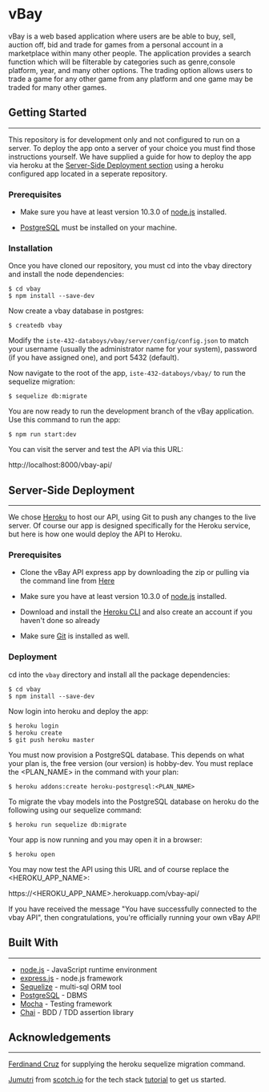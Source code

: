 # vBay
vBay is a web based application where users are be able to buy, sell, auction off, bid and trade for games from a personal account in a marketplace within many other people. The application provides a search function which will be filterable by categories such as genre,console platform, year, and many other options. The trading option allows users to trade a game for any other game from any platform and one game may be traded for many other games.

## Getting Started
---
This repository is for development only and not configured to run on a server. To deploy the app onto a server of your choice you must find those instructions yourself. We have supplied a guide for how to deploy the app via heroku at the [Server-Side Deployment section](#Server-Side-Deployment) using a heroku configured app located in a seperate repository.

### Prerequisites

* Make sure you have at least version 10.3.0 of [node.js](https://nodejs.org/en/download/) installed.

* [PostgreSQL](https://www.postgresql.org/download/) must be installed on your machine.

### Installation

Once you have cloned our repository, you must cd into the vbay directory and install the node dependencies:

    $ cd vbay
    $ npm install --save-dev

Now create a vbay database in postgres:

    $ createdb vbay

Modify the `iste-432-databoys/vbay/server/config/config.json` to match your username (usually the administrator name for your system), password (if you have assigned one), and port 5432 (default).

Now navigate to the root of the app, `iste-432-databoys/vbay/` to run the sequelize migration:

    $ sequelize db:migrate


You are now ready to run the development branch of the vBay application. Use this command to run the app:

    $ npm run start:dev

You can visit the server and test the API via this URL:

http://localhost:8000/vbay-api/

## Server-Side Deployment
---
We chose [Heroku](https://www.heroku.com/home) to host our API, using Git to push any changes to the live server.
Of course our app is designed specifically for the Heroku service, but here is how one would deploy the API to Heroku.

### Prerequisites

* Clone the vBay API express app by downloading the zip or pulling via the command line from [Here](https://github.com/JasonKirshner/vbay.git)

* Make sure you have at least version 10.3.0 of [node.js](https://nodejs.org/en/download/) installed.

* Download and install the [Heroku CLI](https://devcenter.heroku.com/articles/heroku-cli#download-and-install) and also create an account if you haven't done so already

* Make sure [Git](https://git-scm.com/downloads) is installed as well.

### Deployment

cd into the `vbay` directory and install all the package dependencies:
    
    $ cd vbay
    $ npm install --save-dev

Now login into heroku and deploy the app:

    $ heroku login
    $ heroku create
    $ git push heroku master

You must now provision a PostgreSQL database. This depends on what your plan is, the free version (our version) is hobby-dev. You must replace the <PLAN_NAME> in the command with your plan:

    $ heroku addons:create heroku-postgresql:<PLAN_NAME>

To migrate the vbay models into the PostgreSQL
 database on heroku do the following using our sequelize command:

    $ heroku run sequelize db:migrate

Your app is now running and you may open it in a browser:

    $ heroku open

You may now test the API using this URL and of course replace the <HEROKU_APP_NAME>:

https://<HEROKU_APP_NAME>.herokuapp.com/vbay-api/

If you have received the message "You have successfully connected to the vbay API", then congratulations, you're officially running your own vBay API!

## Built With
---

* [node.js](https://nodejs.org) - JavaScript runtime environment
* [express.js](https://expressjs.com/) - node.js framework
* [Sequelize](http://docs.sequelizejs.com/) - multi-sql ORM tool
* [PostgreSQL](https://www.postgresql.org/) - DBMS
* [Mocha](https://mochajs.org/) - Testing framework
* [Chai](https://www.chaijs.com/) - BDD / TDD assertion library

## Acknowledgements
---
[Ferdinand Cruz](https://stackoverflow.com/users/8975794/ferdinand-cruz) for supplying the heroku sequelize migration command.

[Jumutri](https://scotch.io/@jmuturi) from [scotch.io](https://scotch.io/) for the tech stack [tutorial](https://scotch.io/tutorials/getting-started-with-node-express-and-postgres-using-sequelize) to get us started.